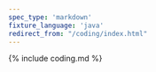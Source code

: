 ```yaml
---
spec_type: 'markdown'
fixture_language: 'java'
redirect_from: "/coding/index.html"
---
```


{% include coding.md %}
